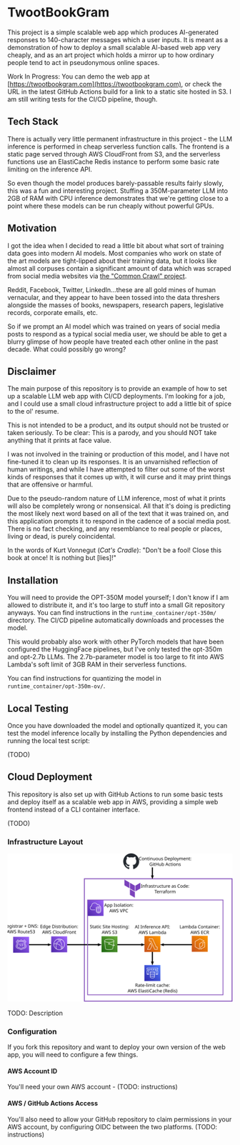 # TwootBookGram

This project is a simple scalable web app which produces AI-generated responses to 140-character messages which a user inputs. It is meant as a demonstration of how to deploy a small scalable AI-based web app very cheaply, and as an art project which holds a mirror up to how ordinary people tend to act in pseudonymous online spaces.

Work In Progress: You can demo the web app at [https://twootbookgram.com](https://twootbookgram.com), or check the URL in the latest GitHub Actions build for a link to a static site hosted in S3. I am still writing tests for the CI/CD pipeline, though.

## Tech Stack

There is actually very little permanent infrastructure in this project - the LLM inference is performed in cheap serverless function calls. The frontend is a static page served through AWS CloudFront from S3, and the serverless functions use an ElastiCache Redis instance to perform some basic rate limiting on the inference API.

So even though the model produces barely-passable results fairly slowly, this was a fun and interesting project. Stuffing a 350M-parameter LLM into 2GB of RAM with CPU inference demonstrates that we're getting close to a point where these models can be run cheaply without powerful GPUs.

## Motivation

I got the idea when I decided to read a little bit about what sort of training data goes into modern AI models. Most companies who work on state of the art models are tight-lipped about their training data, but it looks like almost all corpuses contain a significant amount of data which was scraped from social media websites via [the "Common Crawl" project](https://commoncrawl.org/).

Reddit, Facebook, Twitter, LinkedIn...these are all gold mines of human vernacular, and they appear to have been tossed into the data threshers alongside the masses of books, newspapers, research papers, legislative records, corporate emails, etc.

So if we prompt an AI model which was trained on years of social media posts to respond as a typical social media user, we should be able to get a blurry glimpse of how people have treated each other online in the past decade. What could possibly go wrong?

## Disclaimer

The main purpose of this repository is to provide an example of how to set up a scalable LLM web app with CI/CD deployments. I'm looking for a job, and I could use a small cloud infrastructure project to add a little bit of spice to the ol' resume.

This is not intended to be a product, and its output should not be trusted or taken seriously. To be clear: This is a parody, and you should NOT take anything that it prints at face value.

I was not involved in the training or production of this model, and I have not fine-tuned it to clean up its responses. It is an unvarnished reflection of human writings, and while I have attempted to filter out some of the worst kinds of responses that it comes up with, it will curse and it may print things that are offensive or harmful.

Due to the pseudo-random nature of LLM inference, most of what it prints will also be completely wrong or nonsensical. All that it's doing is predicting the most likely next word based on all of the text that it was trained on, and this application prompts it to respond in the cadence of a social media post. There is no fact checking, and any resemblance to real people or places, living or dead, is purely coincidental.

In the words of Kurt Vonnegut (*Cat's Cradle*): "Don't be a fool! Close this book at once! It is nothing but [lies]!"

## Installation

You will need to provide the OPT-350M model yourself; I don't know if I am allowed to distribute it, and it's too large to stuff into a small Git repository anyways. You can find instructions in the `runtime_container/opt-350m/` directory. The CI/CD pipeline automatically downloads and processes the model.

This would probably also work with other PyTorch models that have been configured the HuggingFace pipelines, but I've only tested the opt-350m and opt-2.7b LLMs. The 2.7b-parameter model is too large to fit into AWS Lambda's soft limit of 3GB RAM in their serverless functions.

You can find instructions for quantizing the model in `runtime_container/opt-350m-ov/`.

## Local Testing

Once you have downloaded the model and optionally quantized it, you can test the model inference locally by installing the Python dependencies and running the local test script:

(TODO)

## Cloud Deployment

This repository is also set up with GitHub Actions to run some basic tests and deploy itself as a scalable web app in AWS, providing a simple web frontend instead of a CLI container interface.

(TODO)

### Infrastructure Layout

![Infrastructure layout](./infrastructure.svg)

TODO: Description

### Configuration

If you fork this repository and want to deploy your own version of the web app, you will need to configure a few things.

#### AWS Account ID

You'll need your own AWS account - (TODO: instructions)

#### AWS / GitHub Actions Access

You'll also need to allow your GitHub repository to claim permissions in your AWS account, by configuring OIDC between the two platforms. (TODO: instructions)

